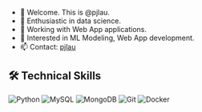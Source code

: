- 👋 Welcome. This is @pjlau.
- 👀 Enthusiastic in data science.
- 🌱 Working with Web App applications.
- 💞️ Interested in ML Modeling, Web App development.
- 📫 Contact: [pjlau](mailto:jimpikkin@gmail.com?subject=[Hello])

## 🛠️ Technical Skills
![Python](https://img.shields.io/badge/-Python-3776AB?style=flat-square&logo=python&logoColor=white)
![MySQL](https://img.shields.io/badge/-MySQL-4479A1?style=flat-square&logo=mysql&logoColor=white)
![MongoDB](https://img.shields.io/badge/MongoDB-4EA94B?style=flat-square&logo=mongodb&logoColor=white)
![Git](https://img.shields.io/badge/Git-F05032?style=flat-square&logo=git&logoColor=white)
![Docker](https://img.shields.io/badge/Docker-2496ED?style=flat-square&logo=docker&logoColor=white)


<!---
pjlau/pjlau is a ✨ special ✨ repository because its `README.md` (this file) appears on your GitHub profile.
You can click the Preview link to take a look at your changes.
--->
